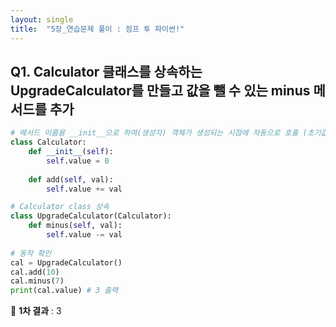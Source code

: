 ```yaml
---
layout: single
title:  "5장_연습문제 풀이 : 점프 투 파이썬!"
---
```


## Q1. Calculator 클래스를 상속하는 UpgradeCalculator를 만들고 값을 뺄 수 있는 minus 메서드를 추가

```python
# 메서드 이름을 __init__으로 하여(생성자) 객체가 생성되는 시점에 자동으로 호출 (초기값 설정)
class Calculator:
    def __init__(self): 
        self.value = 0
         
    def add(self, val):
        self.value += val

# Calculator class 상속
class UpgradeCalculator(Calculator):
    def minus(self, val):
        self.value -= val
        
# 동작 확인
cal = UpgradeCalculator()
cal.add(10)
cal.minus(7)
print(cal.value) # 3 출력
```

🤩 **1차 결과** : 3


